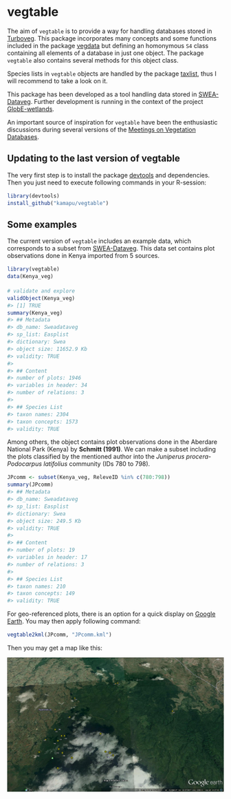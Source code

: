 <!-- README.md is generated from README.Rmd. Please edit that file -->



# vegtable

The aim of `vegtable` is to provide a way for handling databases stored in
[Turboveg](http://www.synbiosys.alterra.nl/turboveg).
This package incorporates many concepts and some functions included in the
package [vegdata](https://cran.r-project.org/package=vegdata)
but defining an homonymous `S4` class containing all elements of a database in
just one object.
The package `vegtable` also contains several methods for this object class.

Species lists in `vegtable` objects are handled by the package
[taxlist](https://github.com/kamapu/taxlist), thus I will recommend to take a
look on it.

This package has been developed as a tool handling data stored in
[SWEA-Dataveg](http://www.givd.info/ID/AF-00-006).
Further development is running in the context of the project
[GlobE-wetlands](https://www.wetlands-africa.de/).

An important source of inspiration for `vegtable` have been the enthusiastic
discussions during several versions of the
[Meetings on Vegetation Databases](http://www.hswt.de/person/joerg-ewald/vegetationsdatenbanken.html).

## Updating to the last version of vegtable
The very first step is to install the package
[devtools](https://github.com/hadley/devtools) and dependencies.
Then you just need to execute following commands in your R-session:


```r
library(devtools)
install_github("kamapu/vegtable")
```

## Some examples
The current version of `vegtable` includes an example data, which corresponds
to a subset from [SWEA-Dataveg](http://www.givd.info/ID/AF-00-006).
This data set contains plot observations done in Kenya imported from 5 sources.


```r
library(vegtable)
data(Kenya_veg)

# validate and explore
validObject(Kenya_veg)
#> [1] TRUE
summary(Kenya_veg)
#> ## Metadata 
#> db_name: Sweadataveg
#> sp_list: Easplist
#> dictionary: Swea
#> object size: 11652.9 Kb 
#> validity: TRUE 
#> 
#> ## Content 
#> number of plots: 1946 
#> variables in header: 34 
#> number of relations: 3 
#> 
#> ## Species List 
#> taxon names: 2304 
#> taxon concepts: 1573 
#> validity: TRUE
```

Among others, the object contains plot observations done in the Aberdare
National Park (Kenya) by __Schmitt (1991)__.
We can make a subset including the plots classified by the mentioned author into
the *Juniperus procera*-*Podocarpus latifolius* community (IDs 780 to 798).


```r
JPcomm <- subset(Kenya_veg, ReleveID %in% c(780:798))
summary(JPcomm)
#> ## Metadata 
#> db_name: Sweadataveg
#> sp_list: Easplist
#> dictionary: Swea
#> object size: 249.5 Kb 
#> validity: TRUE 
#> 
#> ## Content 
#> number of plots: 19 
#> variables in header: 17 
#> number of relations: 3 
#> 
#> ## Species List 
#> taxon names: 210 
#> taxon concepts: 149 
#> validity: TRUE
```

For geo-referenced plots, there is an option for a quick display on
[Google Earth](https://www.google.com/earth).
You may then apply following command:


```r
vegtable2kml(JPcomm, "JPcomm.kml")
```

Then you may get a map like this:

![figure of kml](README-figures/Juniperus.jpg)
